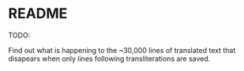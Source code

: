 # README

TODO:

Find out what is happening to the ~30,000 lines of translated text that disapears when only lines following transliterations are saved.
